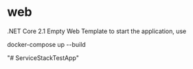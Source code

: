 # web

.NET Core 2.1 Empty Web Template
to start the application, use

docker-compose up --build

"# ServiceStackTestApp" 
